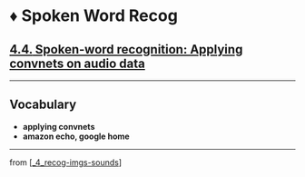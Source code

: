 # ♦️ Spoken Word Recog

## [**4.4.** Spoken-word recognition: Applying convnets on audio data](https://livebook.manning.com/book/deep-learning-with-javascript/chapter-4/193)

---

## **Vocabulary**

- <b>applying convnets</b>
- <b>amazon echo, google home</b>

<link rel="stylesheet" type="text/css" media="all" href="../../../assets/css/custom.css" />

---

from [[_4_recog-imgs-sounds]]

[//begin]: # "Autogenerated link references for markdown compatibility"
[_4_recog-imgs-sounds]: ../_4_recog-imgs-sounds.md "♦️ RECOG IMG MP3"
[//end]: # "Autogenerated link references"

